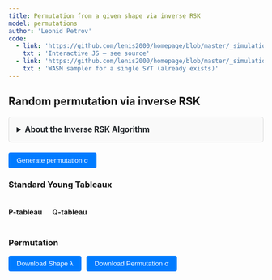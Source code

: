 ```yaml
---
title: Permutation from a given shape via inverse RSK
model: permutations
author: 'Leonid Petrov'
code:
  - link: 'https://github.com/lenis2000/homepage/blob/master/_simulations/permutations/2025-07-07-inverse-rsk.md'
    txt : 'Interactive JS – see source'
  - link: 'https://github.com/lenis2000/homepage/blob/master/_simulations/permutations/2025-07-07-hookwalk-tableau.cpp'
    txt : 'WASM sampler for a single SYT (already exists)'
---
```


<script src="https://cdnjs.cloudflare.com/ajax/libs/d3/7.8.5/d3.min.js"></script>
<!-- hook-walk WASM (already compiled, single-file) -->
<script src="{{site.url}}/js/2025-07-07-hookwalk-tableau.js"></script>

<style>
/* Reuse all the CSS from hookwalk-tableau for consistent UI */
.controls {
  margin: 20px 0;
  padding: 15px;
  background: var(--background-secondary, #f8f9fa);
  border-radius: 8px;
}

.input-group {
  display: flex;
  align-items: center;
  gap: 10px;
  margin-bottom: 10px;
}

.input-group label {
  font-weight: 500;
}

.input-group input {
  padding: 8px 12px;
  border: 1px solid var(--border-color, #ccc);
  border-radius: 4px;
  font-family: monospace;
}

.input-group button {
  padding: 8px 16px;
  background: var(--accent-color, #007bff);
  color: white;
  border: none;
  border-radius: 4px;
  cursor: pointer;
  font-weight: 500;
}

.input-group button:hover {
  background: var(--accent-hover, #0056b3);
}

.mode-toggle {
  padding: 8px 16px;
  border: 1px solid var(--border-color, #ccc);
  background: var(--background-primary, white);
  cursor: pointer;
  margin-right: 5px;
}

.mode-toggle.active {
  background: var(--accent-color, #007bff);
  color: white;
}

.input-section {
  margin: 15px 0;
  padding: 15px;
  border: 1px solid var(--border-color, #ddd);
  border-radius: 5px;
  background: var(--background-secondary, #f9f9f9);
}

.drawing-container {
  display: flex;
  gap: 20px;
  align-items: flex-start;
}

.drawing-info {
  min-width: 200px;
  font-family: monospace;
  font-size: 14px;
}

.drawing-info div {
  margin: 5px 0;
}

.grid-cell {
  fill: white;
  stroke: #ccc;
  stroke-width: 1;
  cursor: pointer;
}

.grid-cell.filled {
  fill: #e8f4ff;
}

.grid-cell:hover {
  fill: #d0e8ff;
}

.shape-toggle {
  padding: 6px 12px;
  border: 1px solid var(--border-color, #ccc);
  background: var(--background-primary, white);
  cursor: pointer;
  margin-right: 5px;
  font-size: 14px;
}

.shape-toggle.active {
  background: var(--accent-color, #007bff);
  color: white;
}

.shape-input-section {
  margin-top: 10px;
}

.info-text {
  font-size: 12px;
  color: var(--text-secondary, #666);
  font-style: italic;
  margin-left: 10px;
}

.progress-bar {
  width: 100%;
  height: 20px;
  background-color: var(--background-secondary, #f0f0f0);
  border: 1px solid var(--border-color, #ccc);
  border-radius: 10px;
  overflow: hidden;
}

.progress-fill {
  height: 100%;
  background: linear-gradient(90deg, var(--accent-color, #007bff), #0056b3);
  width: 0%;
  transition: width 0.3s ease;
}

.progress-text {
  text-align: center;
  font-size: 14px;
  margin-top: 5px;
  color: var(--text-primary, #333);
}

.permutation-display {
  font-family: monospace;
  margin: 10px 0;
}

#perm-matrix svg {
  max-width: 90vw;
  height: auto;
}

.summary-box {
  font-family: monospace;
  color: var(--text-primary, #333);
  margin: 8px 0;
}

.tableau-cell {
  fill: white;
  stroke: #333;
  stroke-width: 1;
}

.tableau-cell.filled {
  fill: #e8f4ff;
}

.tableau-text {
  text-anchor: middle;
  dominant-baseline: middle;
  font-family: monospace;
  font-size: 14px;
  fill: #333;
}
</style>

<h2>Random permutation via inverse RSK</h2>

<details id="algorithm-description-details" style="margin-bottom: 20px;">
    <summary style="cursor: pointer; padding: 15px; border: 1px solid var(--border-color, #ddd); border-radius: 5px; background-color: var(--bg-secondary, #f9f9f9); font-weight: bold; font-size: 1.1em; color: var(--text-primary, #212529);">
        About the Inverse RSK Algorithm
    </summary>
    <div style="padding: 15px; border: 1px solid var(--border-color, #ddd); border-top: none; border-radius: 0 0 5px 5px; background-color: var(--bg-secondary, #f9f9f9); color: var(--text-primary, #212529);">
        <p>The <strong>inverse Robinson-Schensted-Knuth (RSK) correspondence</strong> takes a pair of Standard Young Tableaux (P, Q) of the same shape and recovers the permutation that generated them through the forward RSK algorithm.</p>
        
        <h4>How it works:</h4>
        <ol>
            <li>Sample two independent random Standard Young Tableaux P and Q of the same shape using the hook-walk algorithm</li>
            <li>Apply the inverse RSK procedure:
                <ul>
                    <li>For each time step t = N down to 1, find t in the Q-tableau</li>
                    <li>Extract the corresponding entry from the P-tableau</li>
                    <li>Perform reverse bumping through the rows to recover the original inserted value</li>
                </ul>
            </li>
            <li>The sequence of extracted values forms the permutation σ</li>
        </ol>
        
        <h4>Properties:</h4>
        <ul>
            <li><strong>Uniform distribution:</strong> Generates uniformly random permutations with given RSK shape</li>
            <li><strong>Bijective:</strong> Perfect correspondence between permutations and SYT pairs</li>
            <li><strong>Scalable:</strong> Uses WASM for large shapes (N > 500 boxes) with pure JS implementation for smaller cases</li>
        </ul>
        
        <h4>Visualization:</h4>
        <ul>
            <li><strong>Small permutations (≤200):</strong> Full permutation array display</li>
            <li><strong>Medium permutations (≤600):</strong> Permutation matrix with dots</li>
            <li><strong>Large permutations (>600):</strong> Summary statistics only</li>
        </ul>
    </div>
</details>

<div id="shape-ui"></div>
<div class="input-group">
  <button id="generate-permutation">Generate permutation σ</button>
  <span id="wasm-status" style="margin-left:10px;color:var(--text-secondary,#666);"></span>
</div>

<div id="progress-area" style="display:none;margin-top:10px;">
  <div class="progress-bar"><div id="progress-fill" class="progress-fill"></div></div>
  <div id="progress-text" class="progress-text"></div>
</div>

<h3>Standard Young Tableaux</h3>
<div style="display: flex; gap: 20px; flex-wrap: wrap;">
  <div>
    <h4>P-tableau</h4>
    <div id="p-tableau"></div>
  </div>
  <div>
    <h4>Q-tableau</h4>
    <div id="q-tableau"></div>
  </div>
</div>

<h3>Permutation</h3>
<div id="perm-matrix"></div>
<div id="perm-display" class="permutation-display"></div>
<div class="input-group" style="margin-top: 10px;">
  <button id="download-shape">Download Shape λ</button>
  <button id="download-sigma">Download Permutation σ</button>
</div>

<script>
/* global HookModule */
/* eslint-disable no-await-in-loop, max-lines */

(function () {
  /* ---------------------------------- 0. Utilities ---------------------------------- */
  const sleep = ms => new Promise(r => setTimeout(r, ms));
  const yieldFrame = () => new Promise(requestAnimationFrame);

  /* ---------------------------------- 1. Shape UI Class ---------------------------------- */

  /**
   * Complete shape input UI class borrowed from HookWalkVis
   * Handles drawing, text input, and Plancherel mode
   */
  class ShapeInputVis {
    constructor(hostId) {
      this.host = document.getElementById(hostId);
      if (!this.host) {
        return;
      }
      this.drawMode = true;
      this.usePlancherel = false;
      this.shapeMode = 'manual';
      this.eraserMode = false;
      this.plancherelData = null;
      this.canvasSize = 400;
      this.gridResolution = 100;
      this.pixelSize = this.canvasSize / this.gridResolution;

      this.borderGrid = Array.from({length: this.gridResolution},
                        _ => Array(this.gridResolution).fill(false));
      this.isDrawing = false;
      this.drawAction = true;
      this.prevRow = null;
      this.prevCol = null;

      this.initUI();
      this.setupEvents();
      this.initDrawingCanvas();
      this.loadPlancherelData();
    }

    initUI() {
      if (!this.host) {
        return;
      }
      this.host.innerHTML = `
        <div class="controls">
          <div class="input-group">
            <label>Input method:</label>
            <button id="toggle-draw-mode" class="mode-toggle active">Draw Shape</button>
            <button id="toggle-text-mode" class="mode-toggle">Text Input</button>
          </div>

          <!-- Drawing interface -->
          <div id="draw-interface" class="input-section">
            <div class="input-group">
              <label for="target-boxes">N:</label>
              <input type="number" id="target-boxes" value="2500" min="1" max="100000">
              <button id="eraser-toggle" class="mode-toggle">Eraser</button>
              <button id="clear-drawing">Clear</button>
              <span class="info-text">Draw only the outline; interior is auto-filled.</span>
            </div>
            <div class="drawing-container">
              <div id="shape-canvas"></div>
              <div class="drawing-info">
                <div>Current boxes: <span id="current-boxes">0</span></div>
              </div>
            </div>
          </div>

          <!-- Text interface -->
          <div id="text-interface" class="input-section" style="display: none;">
            <div class="input-group">
              <label>Shape type:</label>
              <button id="toggle-manual-shape" class="shape-toggle active">Manual</button>
              <button id="toggle-plancherel-shape" class="shape-toggle">Plancherel</button>
              <button id="toggle-staircase-shape" class="shape-toggle">Staircase</button>
            </div>

            <div id="manual-shape-input" class="shape-input-section">
              <div class="input-group">
                <label for="shape-input">Shape (rows):</label>
                <input type="text" id="shape-input" value="50^50">
              </div>
            </div>

            <div id="plancherel-shape-input" class="shape-input-section" style="display: none;">
              <div class="input-group">
                <label for="plancherel-n">Number of boxes (N):</label>
                <input type="number" id="plancherel-n" value="100" min="1" max="10000">
                <span class="info-text">Samples random partition with Plancherel measure</span>
              </div>
            </div>

            <div id="staircase-shape-input" class="shape-input-section" style="display: none;">
              <div class="input-group">
                <label for="staircase-k">Staircase k:</label>
                <input type="number" id="staircase-k" value="10" min="1" max="1000">
                <span class="info-text">Generates staircase shape k, k-1, ..., 1</span>
              </div>
            </div>
          </div>
        </div>
      `;
    }

    setupEvents() {
      document.getElementById('toggle-draw-mode').addEventListener('click', () => this.setDrawMode(true));
      document.getElementById('toggle-text-mode').addEventListener('click', () => this.setDrawMode(false));
      document.getElementById('clear-drawing').addEventListener('click', () => this.clearDrawing());
      document.getElementById('eraser-toggle').addEventListener('click', () => this.toggleEraserMode());
      document.getElementById('toggle-manual-shape').addEventListener('click', () => this.setShapeMode('manual'));
      document.getElementById('toggle-plancherel-shape').addEventListener('click', () => this.setShapeMode('plancherel'));
      document.getElementById('toggle-staircase-shape').addEventListener('click', () => this.setShapeMode('staircase'));
    }

    setDrawMode(isDraw) {
      this.drawMode = isDraw;
      document.getElementById('toggle-draw-mode').classList.toggle('active', isDraw);
      document.getElementById('toggle-text-mode').classList.toggle('active', !isDraw);
      document.getElementById('draw-interface').style.display = isDraw ? 'block' : 'none';
      document.getElementById('text-interface').style.display = isDraw ? 'none' : 'block';
    }

    setShapeMode(mode) {
      this.shapeMode = mode;
      document.getElementById('toggle-manual-shape').classList.toggle('active', mode === 'manual');
      document.getElementById('toggle-plancherel-shape').classList.toggle('active', mode === 'plancherel');
      document.getElementById('toggle-staircase-shape').classList.toggle('active', mode === 'staircase');

      document.getElementById('manual-shape-input').style.display = mode === 'manual' ? 'block' : 'none';
      document.getElementById('plancherel-shape-input').style.display = mode === 'plancherel' ? 'block' : 'none';
      document.getElementById('staircase-shape-input').style.display = mode === 'staircase' ? 'block' : 'none';

      // For backward compatibility
      this.usePlancherel = (mode === 'plancherel');
    }

    toggleEraserMode() {
      this.eraserMode = !this.eraserMode;
      document.getElementById('eraser-toggle').classList.toggle('active', this.eraserMode);
      this.canvas.style.cursor = this.eraserMode ? 'crosshair' : 'crosshair';
    }

    initDrawingCanvas() {
      const container = document.getElementById('shape-canvas');
      container.innerHTML = '';

      this.canvas = document.createElement('canvas');
      this.canvas.width = this.canvasSize;
      this.canvas.height = this.canvasSize;
      this.canvas.style.border = '2px solid #ccc';
      this.canvas.style.borderRadius = '4px';
      this.canvas.style.cursor = 'crosshair';
      this.canvas.style.display = 'block';

      container.appendChild(this.canvas);
      this.ctx = this.canvas.getContext('2d');

      this.setupCanvasEvents();
      this.drawCanvas();
      this.updateDrawingInfo();
    }

    drawLine(r0, c0, r1, c1, val) {
      let dr = Math.abs(r1 - r0), dc = Math.abs(c1 - c0);
      let sr = (r0 < r1) ? 1 : -1, sc = (c0 < c1) ? 1 : -1;
      let err = dr - dc;
      while (true) {
        this.borderGrid[r0][c0] = val;
        if (r0 === r1 && c0 === c1) break;
        const e2 = 2 * err;
        if (e2 > -dc) { err -= dc; r0 += sr; }
        if (e2 < dr) { err += dr; c0 += sc; }
      }
    }

    setupCanvasEvents() {
      const start = (x, y) => {
        const {row, col} = this.xy2rc(x, y);
        if (row < 0) return;
        this.isDrawing = true;
        
        if (this.eraserMode) {
          this.eraseDownAndRight(row, col);
        } else {
          this.drawAction = !this.borderGrid[row][col];
          this.prevRow = row; this.prevCol = col;
          this.setBorder(row, col, this.drawAction);
        }
      };

      const move = (x, y) => {
        if (!this.isDrawing) return;
        const {row, col} = this.xy2rc(x, y);
        if (row === this.prevRow && col === this.prevCol) return;

        if (this.eraserMode) {
          this.eraseDownAndRight(row, col);
        } else {
          if (this.drawAction) this.drawLine(this.prevRow, this.prevCol, row, col, true);
          else this.drawLine(this.prevRow, this.prevCol, row, col, false);
          this.prevRow = row; this.prevCol = col;
          this.drawCanvas();
          this.updateDrawingInfo();
        }
      };

      const stop = () => {
        this.isDrawing = false;
        this.prevRow = this.prevCol = null;
      };

      this.canvas.addEventListener('mousedown', e => start(e.offsetX, e.offsetY));
      this.canvas.addEventListener('mousemove', e => move(e.offsetX, e.offsetY));
      window.addEventListener('mouseup', stop);

      this.canvas.addEventListener('touchstart', e => {
        const t = e.touches[0]; const r = this.canvas.getBoundingClientRect();
        start(t.clientX - r.left, t.clientY - r.top); e.preventDefault();
      }, {passive: false});
      this.canvas.addEventListener('touchmove', e => {
        const t = e.touches[0]; const r = this.canvas.getBoundingClientRect();
        move(t.clientX - r.left, t.clientY - r.top); e.preventDefault();
      }, {passive: false});
      window.addEventListener('touchend', stop);
    }

    xy2rc(x, y) {
      return {row: Math.floor(y / this.pixelSize), col: Math.floor(x / this.pixelSize)};
    }

    setBorder(r, c, val) {
      if (r < 0 || r >= this.gridResolution || c < 0 || c >= this.gridResolution) return;
      if (this.borderGrid[r][c] === val) return;
      this.borderGrid[r][c] = val;
      this.drawCanvas();
      this.updateDrawingInfo();
    }

    drawCanvas() {
      const ctx = this.ctx;
      ctx.clearRect(0, 0, this.canvasSize, this.canvasSize);

      ctx.strokeStyle = '#f0f0f0'; ctx.lineWidth = 0.5;
      for (let i = 0; i <= this.canvasSize; i += this.pixelSize) {
        ctx.beginPath(); ctx.moveTo(i, 0); ctx.lineTo(i, this.canvasSize); ctx.stroke();
        ctx.beginPath(); ctx.moveTo(0, i); ctx.lineTo(this.canvasSize, i); ctx.stroke();
      }

      const N = this.gridResolution;
      const interior = Array.from({length: N}, _ => Array(N).fill(false));
      for (let r = 0; r < N; r++) {
        for (let c = 0; c < N; c++) {
          if (!this.borderGrid[r][c]) continue;
          for (let rr = 0; rr <= r; rr++) {
            for (let cc = 0; cc <= c; cc++) {
              interior[rr][cc] = true;
            }
          }
        }
      }

      ctx.fillStyle = '#000000';
      for (let r = 0; r < N; r++)
        for (let c = 0; c < N; c++)
          if (interior[r][c])
            ctx.fillRect(c * this.pixelSize, r * this.pixelSize, this.pixelSize, this.pixelSize);

      ctx.fillStyle = '#000000';
      for (let r = 0; r < N; r++)
        for (let c = 0; c < N; c++)
          if (this.borderGrid[r][c])
            ctx.fillRect(c * this.pixelSize, r * this.pixelSize, this.pixelSize, this.pixelSize);
    }

    clearDrawing() {
      for (let r = 0; r < this.gridResolution; r++) {
        for (let c = 0; c < this.gridResolution; c++) {
          this.borderGrid[r][c] = false;
        }
      }
      this.drawCanvas();
      this.updateDrawingInfo();
    }

    eraseDownAndRight(row, col) {
      // Remove all points down and right from (row, col)
      for (let r = row; r < this.gridResolution; r++) {
        for (let c = col; c < this.gridResolution; c++) {
          this.borderGrid[r][c] = false;
        }
      }
      this.drawCanvas();
      this.updateDrawingInfo();
    }


    updateDrawingInfo() {
      const drawnShape = this.getShapeFromDrawing();
      const boxes = drawnShape.reduce((a, b) => a + b, 0);
      document.getElementById('current-boxes').textContent = boxes;
      document.getElementById('target-boxes').value = boxes;
    }

    getShapeFromDrawing() {
      const N = this.gridResolution;
      const interior = Array.from({length: N}, _ => Array(N).fill(false));

      for (let r = 0; r < N; r++) {
        for (let c = 0; c < N; c++) {
          if (!this.borderGrid[r][c]) continue;
          for (let rr = 0; rr <= r; rr++) {
            for (let cc = 0; cc <= c; cc++) {
              interior[rr][cc] = true;
            }
          }
        }
      }

      const rowLen = [];
      for (let r = 0; r < N; r++) {
        let len = 0;
        while (len < N && interior[r][len]) len++;
        if (len === 0 && rowLen.length) break;
        if (len > 0) rowLen.push(len);
      }

      for (let i = 1; i < rowLen.length; i++)
        if (rowLen[i] > rowLen[i - 1]) rowLen[i] = rowLen[i - 1];

      return rowLen;
    }

    async loadPlancherelData() {
      try {
        const response = await fetch('/js/2025-05-04-dim-lambda-partitionData.json');
        this.plancherelData = await response.json();
      } catch (error) {
        // Could not load Plancherel data, using fallback algorithm
      }
    }

    samplePlancherelPartition(n) {
      if (this.plancherelData && this.plancherelData[n]) {
        const partitionData = this.plancherelData[n];
        return [...partitionData.partition];
      }

      if (this.plancherelData && n > 5000) {
        const minK2 = n / 5000;
        const k = Math.ceil(Math.sqrt(minK2));
        const targetSize = Math.floor(n / (k * k));

        if (this.plancherelData[targetSize]) {
          const partitionData = this.plancherelData[targetSize];
          return this.blockScalePartition(partitionData.partition, k);
        }
      }

      return this.fallbackPlancherelPartition(n);
    }

    blockScalePartition(partition, k) {
      const scaledPartition = [];
      for (let i = 0; i < partition.length; i++) {
        const rowLength = partition[i];
        const scaledRowLength = rowLength * k;
        for (let j = 0; j < k; j++) {
          scaledPartition.push(scaledRowLength);
        }
      }
      return scaledPartition;
    }

    scalePartition2D(partition, targetN) {
      const currentN = partition.reduce((a, b) => a + b, 0);
      if (currentN === 0) return [];

      const k = Math.max(1, Math.ceil(Math.sqrt(targetN / currentN)));
      let scaled = this.blockScalePartition(partition, k);
      return this.adjustPartitionSize(scaled, targetN);
    }

    adjustPartitionSize(partition, targetN) {
      const currentN = partition.reduce((a, b) => a + b, 0);
      if (currentN === targetN) return partition;

      const adjusted = [...partition];

      if (currentN < targetN) {
        let diff = targetN - currentN;
        let i = 0;
        while (diff > 0 && i < adjusted.length) {
          adjusted[i]++;
          diff--;
          i = (i + 1) % adjusted.length;
        }
      } else if (currentN > targetN) {
        let diff = currentN - targetN;
        for (let i = adjusted.length - 1; i >= 0 && diff > 0; i--) {
          if (adjusted[i] > 1) {
            adjusted[i]--;
            diff--;
          }
        }
      }

      adjusted.sort((a, b) => b - a);
      for (let i = 1; i < adjusted.length; i++) {
        if (adjusted[i] > adjusted[i - 1]) adjusted[i] = adjusted[i - 1];
      }

      return adjusted.filter(x => x > 0);
    }

    fallbackPlancherelPartition(n) {
      const side = Math.floor(Math.sqrt(n));
      const partition = [];

      for (let i = 0; i < side + 5; i++) {
        const baseLength = side - Math.floor(i / 2);
        const noise = Math.floor(this.gaussianRandom() * Math.sqrt(side));
        const length = Math.max(1, baseLength + noise);

        if (length > 0) partition.push(length);
      }

      return this.scalePartition(partition, n);
    }

    scalePartition(partition, targetN) {
      const currentN = partition.reduce((a, b) => a + b, 0);
      if (currentN === targetN) return [...partition];

      const scale = targetN / currentN;
      let scaled = partition.map(x => Math.max(1, Math.round(x * scale)));

      let sum = scaled.reduce((a, b) => a + b, 0);
      let i = 0;
      while (sum < targetN && i < scaled.length) {
        scaled[i]++;
        sum++;
        i = (i + 1) % scaled.length;
      }
      while (sum > targetN && i < scaled.length) {
        if (scaled[i] > 1) {
          scaled[i]--;
          sum--;
        }
        i++;
      }

      scaled.sort((a, b) => b - a);
      for (let i = 1; i < scaled.length; i++) {
        if (scaled[i] > scaled[i - 1]) scaled[i] = scaled[i - 1];
      }

      return scaled.filter(x => x > 0);
    }

    gaussianRandom() {
      if (this.spare !== undefined) {
        const tmp = this.spare;
        delete this.spare;
        return tmp;
      }
      const u = Math.random(), v = Math.random();
      const mag = Math.sqrt(-2 * Math.log(u));
      this.spare = mag * Math.cos(2 * Math.PI * v);
      return mag * Math.sin(2 * Math.PI * v);
    }

    parseShape() {
      let arr;

      if (this.drawMode) {
        try {
          arr = this.getShapeFromDrawing();
          if (!arr.length) {
            // Fall back to text input
            arr = [50, 50];  // Default 50x50 if drawing fails
          }
        } catch (error) {
          arr = [50, 50];  // Default fallback
        }

        const Nwanted = parseInt(document.getElementById('target-boxes').value) || 1;
        const Ncurr = arr.reduce((a, b) => a + b, 0);
        if (Ncurr !== Nwanted) {
          arr = this.scalePartition2D(arr, Nwanted);
        }
      } else if (this.shapeMode === 'plancherel') {
        const n = parseInt(document.getElementById('plancherel-n').value) || 100;
        arr = this.samplePlancherelPartition(n);
        if (!arr.length) {
          alert('Failed to generate Plancherel partition');
          return null;
        }
      } else if (this.shapeMode === 'staircase') {
        const k = parseInt(document.getElementById('staircase-k').value) || 10;
        arr = [];
        for (let i = k; i >= 1; i--) {
          arr.push(i);
        }
      } else {
        const txt = document.getElementById('shape-input').value;
        const parts = txt.split(',').map(x => x.trim());
        arr = [];

        for (const part of parts) {
          if (part.includes('^')) {
            const [len, count] = part.split('^').map(x => parseInt(x.trim()));
            if (isNaN(len) || isNaN(count) || len <= 0 || count <= 0) {
              alert('Bad shape format: ' + part);
              return null;
            }
            for (let i = 0; i < count; i++) arr.push(len);
          } else {
            const len = parseInt(part);
            if (isNaN(len) || len <= 0) {
              alert('Bad shape format: ' + part);
              return null;
            }
            arr.push(len);
          }
        }

        if (!arr.length) { alert('Bad shape'); return null; }
      }

      return arr;
    }
  }

  /* ---------------------------------- 2. Hook-walk sampler ---------------------------------- */
  async function sampleSYT(shape, wasm) {
    const N = shape.reduce((a, b) => a + b, 0);

    /* Use WASM sampler for N>500 if available */
    if (wasm && N > 500) {
      const sample = wasm.cwrap('sampleHookWalk', 'string', ['string']);
      const getEntry = wasm.cwrap('getTableauEntry', 'number', ['number', 'number']);
      const status = sample(shape.join(','));
      if (status !== 'OK') throw new Error('WASM hook-walk failed');

      const T = shape.map(r => Array(r));
      for (let r = 0; r < shape.length; ++r)
        for (let c = 0; c < shape[r]; ++c)
          T[r][c] = getEntry(r, c);
      return T;
    }

    /* Pure-JS Greene–Nijenhuis–Wilf hook-walk */
    const rowLen = [...shape];
    const T = rowLen.map(r => Array(r).fill(0));
    let cells = [];
    for (let r = 0; r < rowLen.length; ++r)
      for (let c = 0; c < rowLen[r]; ++c)
        cells.push([r, c]);

    for (let k = N; k >= 1; --k) {
      const [startIdx] = [Math.floor(Math.random() * cells.length)];
      let [r, c] = cells[startIdx];

      for (;;) {
        const arm = rowLen[r] - c - 1;
        let leg = 0;
        for (let rr = r + 1; rr < rowLen.length && c < rowLen[rr]; ++rr) ++leg;
        if (!arm && !leg) break;
        const step = 1 + Math.floor(Math.random() * (arm + leg));
        step <= arm ? (c += step) : (r += step - arm);
      }
      T[r][c] = k;
      rowLen[r]--;

      const next = [];
      for (const [rr, cc] of cells) {
        if (rr === r && cc === c) continue;
        if (cc >= rowLen[rr]) continue;
        next.push([rr, cc]);
      }
      cells = next;
    }
    return T;
  }

  /* ---------------------------------- 3. Inverse RSK ---------------------------------- */
  async function inverseRSK(P, Q) {
    const N = P.flat().length;
    const perm = Array(N);

    for (let t = N; t >= 1; --t) {
      // Progress update for large simulations
      if (N > 5000 && (t & 0x3F) === 0) {
        const progressFill = document.getElementById('progress-fill');
        const progressText = document.getElementById('progress-text');
        if (progressFill && progressText) {
          const pct = Math.floor(((N - t + 1) / N) * 100);
          progressFill.style.width = `${pct}%`;
          progressText.textContent = `Progress: ${N - t + 1} / ${N} (${pct}%)`;
        }
      }

      if ((N - t) % 1024 === 0) await yieldFrame();   // let the browser paint every ~1k steps

      let r = -1, c = -1;
      for (let i = 0; i < Q.length && r === -1; ++i) {
        const j = Q[i].indexOf(t);
        if (j !== -1) { r = i; c = j; }
      }

      const val = P[r][c];
      Q[r].splice(c, 1);
      P[r].splice(c, 1);
      if (Q[r].length === 0) { Q.splice(r, 1); P.splice(r, 1); }

      /* bump up */
      let currentVal = val;
      for (let row = r - 1; row >= 0; --row) {
        let best = -1;
        for (let col = P[row].length - 1; col >= 0; --col)
          if (P[row][col] < currentVal) { best = col; break; }
        if (best === -1) break;
        const tmp = P[row][best];
        P[row][best] = currentVal;
        currentVal = tmp;
      }
      perm[t - 1] = currentVal;
    }
    return perm;
  }

  /* ---------------------------------- 4. Permutation matrix draw (copied from RSK algorithm) ---------------------------------- */
  function drawPermutation(perm, containerId) {
    const container = document.getElementById(containerId);
    container.innerHTML = '';

    const N = perm.length;
    const fixedSize = 300; // Fixed size for the visualization
    const margin = 20;
    const cellSize = Math.min(30, (fixedSize - 2 * margin) / N);
    const dotRadius = Math.max(1, cellSize * 0.3);

    const svg = d3.select(container)
      .append('svg')
      .attr('width', fixedSize)
      .attr('height', fixedSize);

    const g = svg.append('g')
      .attr('transform', `translate(${margin}, ${margin})`);

    const actualSize = N * cellSize;

    // Draw border
    g.append('rect')
      .attr('x', 0)
      .attr('y', 0)
      .attr('width', actualSize)
      .attr('height', actualSize)
      .attr('fill', 'none')
      .attr('stroke', 'var(--text-primary, #333)')
      .attr('stroke-width', 1);

    // Draw dots for the permutation
    for (let j = 0; j < N; j++) {
      const i = perm[j] - 1;
      g.append('circle')
        .attr('cx', j * cellSize + cellSize / 2)
        .attr('cy', i * cellSize + cellSize / 2)
        .attr('r', dotRadius)
        .attr('fill', 'var(--text-primary, #333)');
    }
  }

  /* ---------------------------------- 5. Tableau drawing (EXACT copy from hookwalk-tableau) ---------------------------------- */
  function drawTableau(containerId, tableau, title) {
    const container = document.getElementById(containerId);
    container.innerHTML = '';

    if (!tableau || tableau.length === 0) {
      container.innerHTML = '<div style="color: #666; font-style: italic;">No tableau</div>';
      return;
    }

    const N = tableau.flat().length;

    // Use EXACT same logic as hookwalk-tableau
    if (N <= 200) {
      drawTableauSmall(container, tableau, N);
    } else {
      drawTableauLarge(container, tableau, N);
    }
  }

  function drawTableauSmall(container, tableau, N) {
    const containerWidth = container.offsetWidth || 800;
    const containerHeight = window.innerHeight * 0.8; // 80% of viewport height
    const rows = tableau.length;
    const cols = Math.max(...tableau.map(row => row.length));
    const pad = 10;

    // Calculate cell size based on both width and height constraints
    const cellSizeByWidth = (containerWidth - 2 * pad) / cols;
    const cellSizeByHeight = (containerHeight - 2 * pad) / rows;
    const cellSize = Math.min(40, cellSizeByWidth, cellSizeByHeight);

    const width = cols * cellSize + 2 * pad;
    const height = rows * cellSize + 2 * pad;

    const svg = d3.select(container).append('svg')
      .attr('width', '100%')
      .attr('height', height)
      .attr('viewBox', `0 0 ${width} ${height}`)
      .style('max-height', containerHeight + 'px');
    const g = svg.append('g').attr('transform', `translate(${pad},${pad})`);

    tableau.forEach((row, r) => {
      row.forEach((val, c) => {
        g.append('rect').attr('x', c * cellSize).attr('y', r * cellSize)
          .attr('width', cellSize).attr('height', cellSize)
          .attr('class', 'tableau-cell filled');
        g.append('text').attr('x', c * cellSize + cellSize / 2).attr('y', r * cellSize + cellSize / 2)
          .attr('class', 'tableau-text')
          .style('font-size', Math.min(14, cellSize * 0.6) + 'px')
          .text(val);
      });
    });
  }

  function drawTableauLarge(container, tableau, N) {
    const containerWidth = container.offsetWidth || 800;
    const containerHeight = window.innerHeight * 0.8; // 80% of viewport height
    const rows = tableau.length;
    const cols = Math.max(...tableau.map(row => row.length));
    const pad = 10;

    // Calculate cell size based on both width and height constraints
    const cellSizeByWidth = (containerWidth - 2 * pad) / cols;
    const cellSizeByHeight = (containerHeight - 2 * pad) / rows;
    const cellSize = Math.max(1, Math.min(cellSizeByWidth, cellSizeByHeight));

    const width = cols * cellSize + 2 * pad;
    const height = rows * cellSize + 2 * pad;

    const svg = d3.select(container).append('svg')
      .attr('width', '100%')
      .attr('height', height)
      .attr('viewBox', `0 0 ${width} ${height}`)
      .style('max-height', containerHeight + 'px');
    const g = svg.append('g').attr('transform', `translate(${pad},${pad})`);

    const thresholds = [];
    for (let i = 1; i < 10; i++) thresholds.push(i * N / 10);

    // UVA color palette: orange (inside/small values) to blue (outside/large values)
    const uvaColors = [];
    for (let i = 0; i < 10; i++) {
      const t = i / 9; // 0 to 1
      const r = Math.round((1 - t) * 229 + t * 35);  // E57200 to 232D4B
      const g_val = Math.round((1 - t) * 114 + t * 45);
      const b = Math.round((1 - t) * 0 + t * 75);
      uvaColors.push(`rgb(${r},${g_val},${b})`);
    }

    tableau.forEach((row, r) => {
      row.forEach((val, c) => {
        let idx = thresholds.findIndex(t => val <= t) + 1; // 1..10
        g.append('rect').attr('x', c * cellSize).attr('y', r * cellSize)
          .attr('width', cellSize).attr('height', cellSize)
          .attr('fill', uvaColors[idx - 1]).attr('stroke-width', 0);
      });
    });
  }

  /* ---------------------------------- 6. Main driver class ---------------------------------- */
  class InverseRSKVis {
    constructor() {
      this.shapeUI = new ShapeInputVis('shape-ui');
      this.wasm = null;
      this.currentShape = null;
      this.currentPermutation = null;
      this.initWASM();
      document.getElementById('generate-permutation')
        .addEventListener('click', () => this.run());
      document.getElementById('download-shape')
        .addEventListener('click', () => this.downloadShape());
      document.getElementById('download-sigma')
        .addEventListener('click', () => this.downloadPermutation());
    }

    async initWASM() {
      if (typeof HookModule !== 'undefined') {
        await HookModule.ready;
        this.wasm = HookModule;
        document.getElementById('wasm-status')
          .textContent = '(WASM ready for N>500)';
      } else {
        document.getElementById('wasm-status')
          .textContent = '';
      }
    }

    showProgress(p, txt) {
      const bar = document.getElementById('progress-area');
      const fill = document.getElementById('progress-fill');
      const text = document.getElementById('progress-text');
      bar.style.display = 'block';
      fill.style.width = `${p}%`;
      text.textContent = txt;
    }

    hideProgress() {
      const bar  = document.getElementById('progress-area');
      const fill = document.getElementById('progress-fill');
      const text = document.getElementById('progress-text');
      if (!bar) return;
      fill.style.width = '100%';
      text.textContent = 'Simulation complete!';
      setTimeout(() => { bar.style.display = 'none'; }, 1000);   // ← 1-second grace period
    }

    downloadShape() {
      if (!this.currentShape) {
        alert('No shape data available. Please generate a permutation first.');
        return;
      }
      const content = this.currentShape.join(',');
      const size = this.currentShape.reduce((a, b) => a + b, 0);
      const timestamp = new Date().toISOString().replace(/[:]/g, '-').split('.')[0];
      const blob = new Blob([content], { type: 'text/plain' });
      const url = URL.createObjectURL(blob);
      const a = document.createElement('a');
      a.href = url;
      a.download = `shape_lambda_N${size}_${timestamp}.txt`;
      document.body.appendChild(a);
      a.click();
      document.body.removeChild(a);
      URL.revokeObjectURL(url);
    }

    downloadPermutation() {
      if (!this.currentPermutation) {
        alert('No permutation data available. Please generate a permutation first.');
        return;
      }
      const content = this.currentPermutation.join(',');
      const size = this.currentPermutation.length;
      const timestamp = new Date().toISOString().replace(/[:]/g, '-').split('.')[0];
      const blob = new Blob([content], { type: 'text/plain' });
      const url = URL.createObjectURL(blob);
      const a = document.createElement('a');
      a.href = url;
      a.download = `permutation_sigma_N${size}_${timestamp}.txt`;
      document.body.appendChild(a);
      a.click();
      document.body.removeChild(a);
      URL.revokeObjectURL(url);
    }

    async run() {
      let shape;
      try {
        shape = this.shapeUI.parseShape();
      } catch (error) {
        shape = null;
      }

      if (!shape || shape.length === 0) {
        // Default to a small rectangle if no shape is provided
        const defaultShape = [7, 7, 7, 7, 7, 7, 7];
        const N = defaultShape.reduce((a, b) => a + b, 0);
        this.runWithShape(defaultShape, N);
        return;
      }
      const N = shape.reduce((a, b) => a + b, 0);
      this.runWithShape(shape, N);
    }

    async runWithShape(shape, N) {
      try {
        // Store current data for downloads
        this.currentShape = [...shape];
        
        // Show progress bar for large simulations
        if (N > 5000) {
          await (this.showProgress(0, `Initialising simulation for ${N} elements…`), yieldFrame());
        }

        await (this.showProgress(5, 'Sampling P tableau'), yieldFrame());
        const P = await sampleSYT(shape, this.wasm);

        await (this.showProgress(55, 'Sampling Q tableau'), yieldFrame());
        const Q = await sampleSYT(shape, this.wasm);

        // Draw the tableaux before inverse RSK (for all sizes)
        drawTableau('p-tableau', P, 'P');
        drawTableau('q-tableau', Q, 'Q');

        /* deep copy because inverseRSK mutates */
        const Pcopy = P.map(r => r.slice());
        const Qcopy = Q.map(r => r.slice());

        await (this.showProgress(75, 'Computing inverse RSK'), yieldFrame());
        const perm = await inverseRSK(Pcopy, Qcopy);

        // Store current permutation for downloads
        this.currentPermutation = [...perm];

        await (this.showProgress(100, 'Rendering permutation'), yieldFrame());

        drawPermutation(perm, 'perm-matrix');
        
        if (N <= 200) {
          document.getElementById('perm-display').textContent = `σ = [${perm.join(', ')}]`;
        } else {
          document.getElementById('perm-display').textContent = `σ of size ${N} (showing first 20): [${perm.slice(0, 20).join(', ')}...]`;
        }
      } catch (err) {
        alert(`Error: ${err.message}`);
      } finally {
        this.hideProgress();
      }
    }
  }

  /* ---------------------------------- 6. Boot ---------------------------------- */
  window.addEventListener('DOMContentLoaded', () => {
    new InverseRSKVis();
  });
}());
</script>


